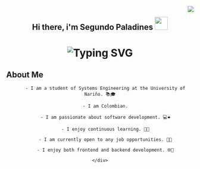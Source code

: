 <img align="right" src="https://visitor-badge.laobi.icu/badge?page_id=SegundoPaladines.SegundoPaladines"/>
<center>
    <div>
        <h2 align="center">Hi there, i'm Segundo Paladines <img src="https://media.giphy.com/media/hvRJCLFzcasrR4ia7z/giphy.gif" width="35"></h2>
        <h1 align="center">
        <img src="https://readme-typing-svg.herokuapp.com?font=Fira+Code&pause=1000&color=1C883B&repeat=false&width=380&lines=Welcome+to+my+GitHub+Repository" alt="Typing SVG" />
        </h1>
    </div>
    <div>
        <h2 align="left">
            About Me
        </h2>

        - I am a student of Systems Engineering at the University of Nariño. 📚🎓

        - I am Colombian.

        - I am passionate about software development. 💻❤️

        - I enjoy continuous learning. 📖🧠

        - I am currently open to any job opportunities. 💼🌟

        - I enjoy both frontend and backend development. 🌐🚀
        
    </div>
</center>